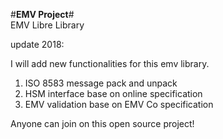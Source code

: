 #**EMV Project**#<br>
EMV Libre Library

update 2018:

I will add new functionalities for this emv library.
1. ISO 8583 message pack and unpack
2. HSM interface base on online specification
3. EMV validation base on EMV Co specification


Anyone can join on this open source project!
